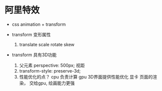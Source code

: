 # 阿里特效

- css animation + transform

- transform 变形属性
    1. translate scale rotate skew

- transform 具有3D功能
    1. 父元素  perspective: 500px;
        视距
    2. transform-style: preserve-3d;
    3. 性能优化的点？ cpu 负责计算  gpu  3D界面提供性能优化  显卡
    页面的渲染， 交给gpu, 绘画能力更强